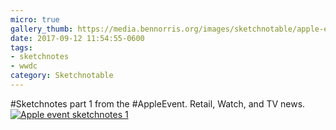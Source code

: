 ```yaml
---
micro: true
gallery_thumb: https://media.bennorris.org/images/sketchnotable/apple-event-2017/apple-event-2017-sketchnote-01.jpg
date: 2017-09-12 11:54:55-0600
tags:
- sketchnotes
- wwdc
category: Sketchnotable
---
```


#Sketchnotes part 1 from the #AppleEvent. Retail, Watch, and TV news. [![Apple event sketchnotes 1](https://media.bennorris.org/images/sketchnotable/apple-event-2017/apple-event-2017-sketchnote-01.jpg)](https://media.bennorris.org/images/sketchnotable/apple-event-2017/apple-event-2017-sketchnote-01.jpg)